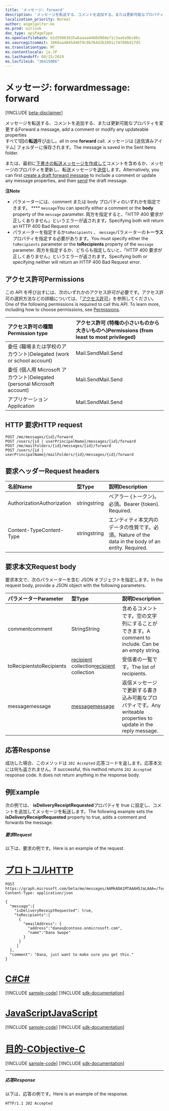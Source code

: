 ```yaml
---
title: 'メッセージ: forward'
description: 'メッセージを転送する、コメントを追加する、または更新可能なプロパティを変更する  '
localization_priority: Normal
author: angelgolfer-ms
ms.prod: outlook
doc_type: apiPageType
ms.openlocfilehash: b1d59903635a6aaaa4460d90de71c3aa6a9bc86c
ms.sourcegitcommit: 1066aa4045d48f9c9b764d3b2891cf4f806d17d5
ms.translationtype: MT
ms.contentlocale: ja-JP
ms.lasthandoff: 08/15/2019
ms.locfileid: "36415086"
---
```

# <a name="message-forward"></a><span data-ttu-id="346c3-103">メッセージ: forward</span><span class="sxs-lookup"><span data-stu-id="346c3-103">message: forward</span></span>

[!INCLUDE [beta-disclaimer](../../includes/beta-disclaimer.md)]

<span data-ttu-id="346c3-104">メッセージを転送する、コメントを追加する、または更新可能なプロパティを変更する</span><span class="sxs-lookup"><span data-stu-id="346c3-104">Forward a message, add a comment or modify any updateable properties</span></span>  
<span data-ttu-id="346c3-105">すべて1回の**転送**呼び出し。</span><span class="sxs-lookup"><span data-stu-id="346c3-105">all in one **forward** call.</span></span> <span data-ttu-id="346c3-106">メッセージは [送信済みアイテム] フォルダーに保存されます。</span><span class="sxs-lookup"><span data-stu-id="346c3-106">The message is saved in the Sent Items folder.</span></span>

<span data-ttu-id="346c3-107">または、最初に[下書きの転送メッセージを作成して](../api/message-createforward.md)コメントを含めるか、メッセージのプロパティを更新し、転送メッセージを[送信](../api/message-send.md)します。</span><span class="sxs-lookup"><span data-stu-id="346c3-107">Alternatively, you can first [create a draft forward message](../api/message-createforward.md) to include a comment or update any message properties, and then [send](../api/message-send.md) the draft message.</span></span>

<span data-ttu-id="346c3-108">**注**</span><span class="sxs-lookup"><span data-stu-id="346c3-108">**Note**</span></span>

- <span data-ttu-id="346c3-109">パラメーターには、comment または body プロパティのいずれかを指定できます。 \*\*\*\* `message`</span><span class="sxs-lookup"><span data-stu-id="346c3-109">You can specify either a comment or the **body** property of the `message` parameter.</span></span> <span data-ttu-id="346c3-110">両方を指定すると、「HTTP 400 要求が正しくありません」というエラーが返されます。</span><span class="sxs-lookup"><span data-stu-id="346c3-110">Specifying both will return an HTTP 400 Bad Request error.</span></span>
- <span data-ttu-id="346c3-111">パラメーターを指定するか`toRecipients` 、 `message`パラメーターの**トーラス**プロパティを指定する必要があります。</span><span class="sxs-lookup"><span data-stu-id="346c3-111">You must specify either the `toRecipients` parameter or the **toRecipients** property of the `message` parameter.</span></span> <span data-ttu-id="346c3-112">両方を指定するか、どちらも指定しないと、「HTTP 400 要求が正しくありません」というエラーが返されます。</span><span class="sxs-lookup"><span data-stu-id="346c3-112">Specifying both or specifying neither will return an HTTP 400 Bad Request error.</span></span>

## <a name="permissions"></a><span data-ttu-id="346c3-113">アクセス許可</span><span class="sxs-lookup"><span data-stu-id="346c3-113">Permissions</span></span>
<span data-ttu-id="346c3-p104">この API を呼び出すには、次のいずれかのアクセス許可が必要です。アクセス許可の選択方法などの詳細については、「[アクセス許可](/graph/permissions-reference)」を参照してください。</span><span class="sxs-lookup"><span data-stu-id="346c3-p104">One of the following permissions is required to call this API. To learn more, including how to choose permissions, see [Permissions](/graph/permissions-reference).</span></span>

|<span data-ttu-id="346c3-116">アクセス許可の種類</span><span class="sxs-lookup"><span data-stu-id="346c3-116">Permission type</span></span>      | <span data-ttu-id="346c3-117">アクセス許可 (特権の小さいものから大きいものへ)</span><span class="sxs-lookup"><span data-stu-id="346c3-117">Permissions (from least to most privileged)</span></span>              |
|:--------------------|:---------------------------------------------------------|
|<span data-ttu-id="346c3-118">委任 (職場または学校のアカウント)</span><span class="sxs-lookup"><span data-stu-id="346c3-118">Delegated (work or school account)</span></span> | <span data-ttu-id="346c3-119">Mail.Send</span><span class="sxs-lookup"><span data-stu-id="346c3-119">Mail.Send</span></span>    |
|<span data-ttu-id="346c3-120">委任 (個人用 Microsoft アカウント)</span><span class="sxs-lookup"><span data-stu-id="346c3-120">Delegated (personal Microsoft account)</span></span> | <span data-ttu-id="346c3-121">Mail.Send</span><span class="sxs-lookup"><span data-stu-id="346c3-121">Mail.Send</span></span>    |
|<span data-ttu-id="346c3-122">アプリケーション</span><span class="sxs-lookup"><span data-stu-id="346c3-122">Application</span></span> | <span data-ttu-id="346c3-123">Mail.Send</span><span class="sxs-lookup"><span data-stu-id="346c3-123">Mail.Send</span></span> |

## <a name="http-request"></a><span data-ttu-id="346c3-124">HTTP 要求</span><span class="sxs-lookup"><span data-stu-id="346c3-124">HTTP request</span></span>
<!-- { "blockType": "ignored" } -->
```http
POST /me/messages/{id}/forward
POST /users/{id | userPrincipalName}/messages/{id}/forward
POST /me/mailFolders/{id}/messages/{id}/forward
POST /users/{id | userPrincipalName}/mailFolders/{id}/messages/{id}/forward
```
## <a name="request-headers"></a><span data-ttu-id="346c3-125">要求ヘッダー</span><span class="sxs-lookup"><span data-stu-id="346c3-125">Request headers</span></span>
| <span data-ttu-id="346c3-126">名前</span><span class="sxs-lookup"><span data-stu-id="346c3-126">Name</span></span>       | <span data-ttu-id="346c3-127">型</span><span class="sxs-lookup"><span data-stu-id="346c3-127">Type</span></span> | <span data-ttu-id="346c3-128">説明</span><span class="sxs-lookup"><span data-stu-id="346c3-128">Description</span></span>|
|:---------------|:--------|:----------|
| <span data-ttu-id="346c3-129">Authorization</span><span class="sxs-lookup"><span data-stu-id="346c3-129">Authorization</span></span>  | <span data-ttu-id="346c3-130">string</span><span class="sxs-lookup"><span data-stu-id="346c3-130">string</span></span>  | <span data-ttu-id="346c3-p105">ベアラー {トークン}。必須。</span><span class="sxs-lookup"><span data-stu-id="346c3-p105">Bearer {token}. Required.</span></span> |
| <span data-ttu-id="346c3-133">Content-Type</span><span class="sxs-lookup"><span data-stu-id="346c3-133">Content-Type</span></span> | <span data-ttu-id="346c3-134">string</span><span class="sxs-lookup"><span data-stu-id="346c3-134">string</span></span>  | <span data-ttu-id="346c3-p106">エンティティ本文内のデータの性質です。必須。</span><span class="sxs-lookup"><span data-stu-id="346c3-p106">Nature of the data in the body of an entity. Required.</span></span> |

## <a name="request-body"></a><span data-ttu-id="346c3-137">要求本文</span><span class="sxs-lookup"><span data-stu-id="346c3-137">Request body</span></span>
<span data-ttu-id="346c3-138">要求本文で、次のパラメーターを含む JSON オブジェクトを指定します。</span><span class="sxs-lookup"><span data-stu-id="346c3-138">In the request body, provide a JSON object with the following parameters.</span></span>

| <span data-ttu-id="346c3-139">パラメーター</span><span class="sxs-lookup"><span data-stu-id="346c3-139">Parameter</span></span>    | <span data-ttu-id="346c3-140">型</span><span class="sxs-lookup"><span data-stu-id="346c3-140">Type</span></span>   |<span data-ttu-id="346c3-141">説明</span><span class="sxs-lookup"><span data-stu-id="346c3-141">Description</span></span>|
|:---------------|:--------|:----------|
|<span data-ttu-id="346c3-142">comment</span><span class="sxs-lookup"><span data-stu-id="346c3-142">comment</span></span>|<span data-ttu-id="346c3-143">String</span><span class="sxs-lookup"><span data-stu-id="346c3-143">String</span></span>|<span data-ttu-id="346c3-p107">含めるコメントです。空の文字列にすることができます。</span><span class="sxs-lookup"><span data-stu-id="346c3-p107">A comment to include. Can be an empty string.</span></span>|
|<span data-ttu-id="346c3-146">toRecipients</span><span class="sxs-lookup"><span data-stu-id="346c3-146">toRecipients</span></span>|<span data-ttu-id="346c3-147">[recipient](../resources/recipient.md) collection</span><span class="sxs-lookup"><span data-stu-id="346c3-147">[recipient](../resources/recipient.md) collection</span></span>|<span data-ttu-id="346c3-148">受信者の一覧です。</span><span class="sxs-lookup"><span data-stu-id="346c3-148">The list of recipients.</span></span>|
|<span data-ttu-id="346c3-149">message</span><span class="sxs-lookup"><span data-stu-id="346c3-149">message</span></span>|[<span data-ttu-id="346c3-150">message</span><span class="sxs-lookup"><span data-stu-id="346c3-150">message</span></span>](../resources/message.md)|<span data-ttu-id="346c3-151">返信メッセージで更新する書き込み可能なプロパティです。</span><span class="sxs-lookup"><span data-stu-id="346c3-151">Any writeable properties to update in the reply message.</span></span>|

## <a name="response"></a><span data-ttu-id="346c3-152">応答</span><span class="sxs-lookup"><span data-stu-id="346c3-152">Response</span></span>

<span data-ttu-id="346c3-p108">成功した場合、このメソッドは `202 Accepted` 応答コードを返します。応答本文には何も返されません。</span><span class="sxs-lookup"><span data-stu-id="346c3-p108">If successful, this method returns `202 Accepted` response code. It does not return anything in the response body.</span></span>

## <a name="example"></a><span data-ttu-id="346c3-155">例</span><span class="sxs-lookup"><span data-stu-id="346c3-155">Example</span></span>
<span data-ttu-id="346c3-156">次の例では、 **isDeliveryReceiptRequested**プロパティを true に設定し、コメントを追加してメッセージを転送します。</span><span class="sxs-lookup"><span data-stu-id="346c3-156">The following example sets the **isDeliveryReceiptRequested** property to true, adds a comment and forwards the message.</span></span>
##### <a name="request"></a><span data-ttu-id="346c3-157">要求</span><span class="sxs-lookup"><span data-stu-id="346c3-157">Request</span></span>
<span data-ttu-id="346c3-158">以下は、要求の例です。</span><span class="sxs-lookup"><span data-stu-id="346c3-158">Here is an example of the request.</span></span>

# <a name="httptabhttp"></a>[<span data-ttu-id="346c3-159">プロトコル</span><span class="sxs-lookup"><span data-stu-id="346c3-159">HTTP</span></span>](#tab/http)
<!-- {
  "blockType": "request",
  "name": "message_forward"
}-->
```http
POST https://graph.microsoft.com/beta/me/messages/AAMkADA1MTAAAH5JaLAAA=/forward
Content-Type: application/json

{
  "message":{  
    "isDeliveryReceiptRequested": true,
    "toRecipients":[
      {
        "emailAddress": {
          "address":"danas@contoso.onmicrosoft.com",
          "name":"Dana Swope"
        }
      }
     ]
  },
  "comment": "Dana, just want to make sure you get this." 
}
```
# <a name="ctabcsharp"></a>[<span data-ttu-id="346c3-160">C#</span><span class="sxs-lookup"><span data-stu-id="346c3-160">C#</span></span>](#tab/csharp)
[!INCLUDE [sample-code](../includes/snippets/csharp/message-forward-csharp-snippets.md)]
[!INCLUDE [sdk-documentation](../includes/snippets/snippets-sdk-documentation-link.md)]

# <a name="javascripttabjavascript"></a>[<span data-ttu-id="346c3-161">JavaScript</span><span class="sxs-lookup"><span data-stu-id="346c3-161">JavaScript</span></span>](#tab/javascript)
[!INCLUDE [sample-code](../includes/snippets/javascript/message-forward-javascript-snippets.md)]
[!INCLUDE [sdk-documentation](../includes/snippets/snippets-sdk-documentation-link.md)]

# <a name="objective-ctabobjc"></a>[<span data-ttu-id="346c3-162">目的-C</span><span class="sxs-lookup"><span data-stu-id="346c3-162">Objective-C</span></span>](#tab/objc)
[!INCLUDE [sample-code](../includes/snippets/objc/message-forward-objc-snippets.md)]
[!INCLUDE [sdk-documentation](../includes/snippets/snippets-sdk-documentation-link.md)]

---


##### <a name="response"></a><span data-ttu-id="346c3-163">応答</span><span class="sxs-lookup"><span data-stu-id="346c3-163">Response</span></span>
<span data-ttu-id="346c3-164">以下は、応答の例です。</span><span class="sxs-lookup"><span data-stu-id="346c3-164">Here is an example of the response.</span></span>
<!-- {
  "blockType": "response",
  "truncated": true
} -->
```http
HTTP/1.1 202 Accepted
```

<!-- uuid: 8fcb5dbc-d5aa-4681-8e31-b001d5168d79
2015-10-25 14:57:30 UTC -->
<!--
{
  "type": "#page.annotation",
  "description": "message: forward",
  "keywords": "",
  "section": "documentation",
  "tocPath": "",
  "suppressions": [
  ]
}
-->
